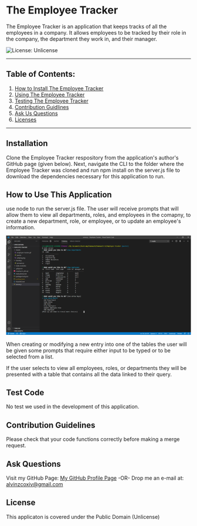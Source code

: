 # The Employee Tracker

  The Employee Tracker is an application that keeps tracks of all the employees in a company. It allows employees to be tracked by their role in the company, the department they work in, and their manager.

  ![License: Unlicense](https://img.shields.io/badge/license-Unlicense-blue.svg)

  ***

  ## Table of Contents:

  1. [How to Install The Employee Tracker](#Installation)
  2. [Using The Employee Tracker](#How%20To%20Use%20This%20Application)
  3. [Testing The Employee Tracker](#Test%20Code)
  4. [Contribution Guidlines](#Contribution%20Guidelines)
  5. [Ask Us Questions](#Ask%20Questions)
  6. [Licenses](#License)

  ***

  ## Installation

  Clone the Employee Tracker respository from the application's author's GitHub page (given below). Next, navigate the CLI to the folder where the Employee Tracker was cloned and run npm install on the server.js file to download the dependencies necessary for this application to run.

  ## How to Use This Application

  use node to run the server.js file. The user will receive prompts that will allow them to view all departments, roles, and employees in the comapny, to create a new department, role, or employee, or to update an employee's information.

  ![Employee Tracker in action](/Assets/images/Employee_Tracker.png)
  
  When creating or modifying a new entry into one of the tables the user will be given some prompts that require either input to be typed or to be selected from a list.  
  
  If the user selects to view all employees, roles, or departments they will be presented with a table that contains all the data linked to their query.

  ## Test Code

  No test we used in the development of this application.

  ## Contribution Guidelines

  Please check that your code functions correctly before making a merge request.

  ## Ask Questions

  Visit my GitHub Page: [My GitHub Profile Page](https://github.com/AlvinZC4)
 -OR-
 Drop me an e-mail at: alvinzcoxiv@gmail.com

  ## License

  This applicaton is covered under the Public Domain (Unlicense)

